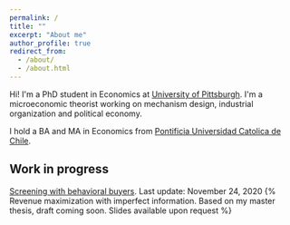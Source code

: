 ```yaml
---
permalink: /
title: ""
excerpt: "About me"
author_profile: true
redirect_from: 
  - /about/
  - /about.html
---
```

Hi! I'm a PhD student in Economics at [University of Pittsburgh](https://www.econ.pitt.edu/). I'm a microeconomic theorist working on mechanism design, industrial organization and political economy.

I hold a BA and MA in Economics from [Pontificia Universidad Catolica de Chile](https://economia.uc.cl/).

## Work in progress
[Screening with behavioral buyers](nrpastrian.github.io/files/draft_screening_20201124.pdf). Last update: November 24, 2020
{% Revenue maximization with imperfect information. Based on my master thesis, draft coming soon. Slides available upon request %}
